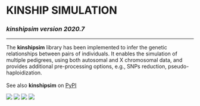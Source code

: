 # KINSHIP SIMULATION<br>
### *kinshipsim version 2020.7*

---

The **kinshipsim** library has been implemented  to infer the genetic  relationships between 
pairs of individuals. It enables the simulation of multiple pedigrees,  using both autosomal
and X chromosomal data, and provides additional pre-processing options, e.g., SNPs reduction,
pseudo-haploidization.<br><br>
See also **kinshipsim** on [PyPI](https://pypi.org/project/kinshipsim/)

<img src=https://img.shields.io/pypi/v/kinshipsim> <img src=https://img.shields.io/pypi/format/kinshipsim> <img src=https://img.shields.io/pypi/l/kinshipsim> <img src=https://img.shields.io/pypi/pyversions/kinshipsim>

